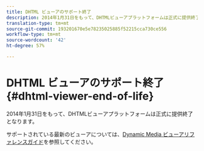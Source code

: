 ```yaml
---
title: DHTML ビューアのサポート終了
description: 2014年1月31日をもって、DHTMLビューアプラットフォームは正式に提供終了となります。
translation-type: tm+mt
source-git-commit: 193201670e5e78235025885f52215cca730ce556
workflow-type: tm+mt
source-wordcount: '42'
ht-degree: 57%

---
```



# DHTML ビューアのサポート終了 {#dhtml-viewer-end-of-life}

2014年1月31日をもって、DHTMLビューアプラットフォームは正式に提供終了となります。

サポートされている最新のビューアについては、[Dynamic Media ビューアリファレンスガイド](https://experienceleague.adobe.com/docs/dynamic-media-developer-resources/library/home.html?lang=ja)を参照してください。